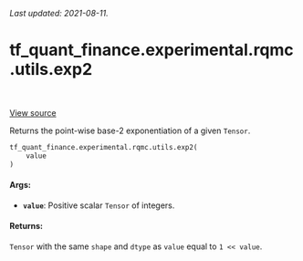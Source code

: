 <!--
This file is generated by a tool. Do not edit directly.
For open-source contributions the docs will be updated automatically.
-->

*Last updated: 2021-08-11.*

<div itemscope itemtype="http://developers.google.com/ReferenceObject">
<meta itemprop="name" content="tf_quant_finance.experimental.rqmc.utils.exp2" />
<meta itemprop="path" content="Stable" />
</div>

# tf_quant_finance.experimental.rqmc.utils.exp2

<!-- Insert buttons and diff -->

<table class="tfo-notebook-buttons tfo-api" align="left">
</table>

<a target="_blank" href="https://github.com/google/tf-quant-finance/blob/master/tf_quant_finance/experimental/rqmc/utils.py">View source</a>



Returns the point-wise base-2 exponentiation of a given `Tensor`.

```python
tf_quant_finance.experimental.rqmc.utils.exp2(
    value
)
```



<!-- Placeholder for "Used in" -->


#### Args:


* <b>`value`</b>: Positive scalar `Tensor` of integers.


#### Returns:

`Tensor` with the same `shape` and `dtype` as `value` equal to `1 << value`.
